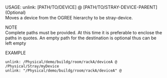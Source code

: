 USAGE: unlink: [PATH/TO/DEVICE] @ [PATH/TO/STRAY-DEVICE-PARENT] (Optional)    
Moves a device from the OGREE hierarchy to be stray-device.    
		
NOTE   
Complete paths must be provided. At this time it is preferable to enclose the paths in quotes. An empty path for the destination is optional thus can be left empty         

EXAMPLE   

    unlink: /Physical/demo/buildg/room/rackA/deviceA @ /Physical/Stray/myDevice    
    unlink: "/Physical/demo/buildg/room/rackA/deviceA" @ 